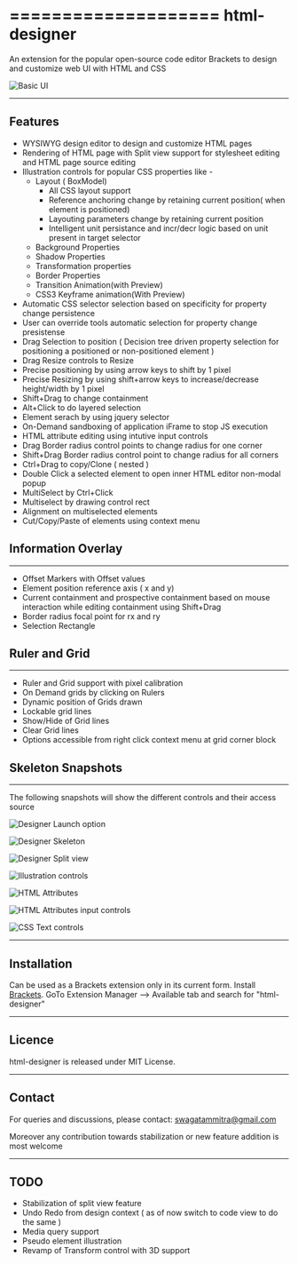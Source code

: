 ====================
html-designer
====================

An extension for the popular open-source code editor Brackets to design and customize web UI with HTML and CSS

![Basic UI](https://github.com/swmitra/html-designer-user-guide/blob/master/demo/Intro.gif)

--------
Features
--------

* WYSIWYG design editor to design and customize HTML pages
* Rendering of HTML page with Split view support for stylesheet editing and HTML page source editing
* Illustration controls for popular CSS properties like -
	* Layout ( BoxModel)
		* All CSS layout support
		* Reference anchoring change by retaining current position( when element is positioned)
		* Layouting parameters change by retaining current position
		* Intelligent unit persistance and incr/decr logic based on unit present in target selector 	  
	* Background Properties
	* Shadow Properties
	* Transformation properties
	* Border Properties
	* Transition Animation(with Preview)
	* CSS3 Keyframe animation(With Preview)
* Automatic CSS selector selection based on specificity for property change persistence
* User can override tools automatic selection for property change presistense 
* Drag Selection to position ( Decision tree driven property selection for positioning a positioned or non-positioned element )
* Drag Resize controls to Resize
* Precise positioning by using arrow keys to shift by 1 pixel
* Precise Resizing by using shift+arrow keys to increase/decrease height/width by 1 pixel
* Shift+Drag to change containment 
* Alt+Click to do layered selection
* Element serach by using jquery selector
* On-Demand sandboxing of application iFrame to stop JS execution
* HTML attribute editing using intutive input controls
* Drag Border radius control points to change radius for one corner
* Shift+Drag Border radius control point to change radius for all corners
* Ctrl+Drag to copy/Clone ( nested )
* Double Click a selected element to open inner HTML editor non-modal popup
* MultiSelect by Ctrl+Click
* Multiselect by drawing control rect
* Alignment on multiselected elements
* Cut/Copy/Paste of elements using context menu

**Information Overlay**
------------
------------
* Offset Markers with Offset values
* Element position reference axis ( x and y)
* Current containment and prospective containment based on mouse interaction while editing containment using Shift+Drag
* Border radius focal point for rx and ry
* Selection Rectangle

**Ruler and Grid**
------------
------------
* Ruler and Grid support with pixel calibration
* On Demand grids by clicking on Rulers
* Dynamic position of Grids drawn
* Lockable grid lines
* Show/Hide of Grid lines 
* Clear Grid lines 
* Options accessible from right click context menu at grid corner block

**Skeleton Snapshots**
------------
------------
The following snapshots will show the different controls and their access source

![Designer Launch option](https://github.com/swmitra/html-designer/blob/master/Getting%20Started/View-Options.png)

![Designer Skeleton](https://github.com/swmitra/html-designer/blob/master/Getting%20Started/Designer-skeleton.png)

![Designer Split view](https://github.com/swmitra/html-designer/blob/master/Getting%20Started/Split-view-skeleton.png)

![Illustration controls](https://github.com/swmitra/html-designer/blob/master/Getting%20Started/CSS-illustration-controls.png)

![HTML Attributes](https://github.com/swmitra/html-designer/blob/master/Getting%20Started/HTML-attributes-editor.png)

![HTML Attributes input controls](https://github.com/swmitra/html-designer/blob/master/Getting%20Started/attributes-input-control.png)

![CSS Text controls](https://github.com/swmitra/html-designer/blob/master/Getting%20Started/Text-controls.png)

------------
Installation
------------

Can be used as a Brackets extension only in its current form.
Install [Brackets](http://brackets.io).
GoTo Extension Manager --> Available tab and search for "html-designer"

-------
Licence
-------

html-designer is released under MIT License.

-------
Contact
-------

For queries and discussions, please contact: swagatammitra@gmail.com

Moreover any contribution towards stabilization or new feature addition is most welcome

----
TODO
----

* Stabilization of split view feature
* Undo Redo from design context ( as of now switch to code view to do the same )
* Media query support
* Pseudo element illustration
* Revamp of Transform control with 3D support
